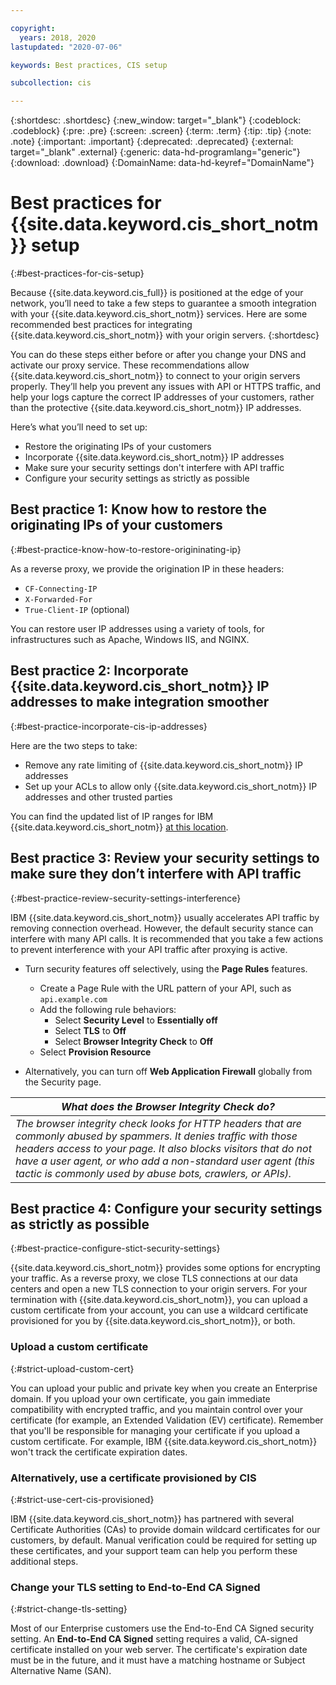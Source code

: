 ```yaml
---

copyright:
  years: 2018, 2020
lastupdated: "2020-07-06"

keywords: Best practices, CIS setup

subcollection: cis

---
```


{:shortdesc: .shortdesc}
{:new_window: target="_blank"}
{:codeblock: .codeblock}
{:pre: .pre}
{:screen: .screen}
{:term: .term}
{:tip: .tip}
{:note: .note}
{:important: .important}
{:deprecated: .deprecated}
{:external: target="_blank" .external}
{:generic: data-hd-programlang="generic"}
{:download: .download}
{:DomainName: data-hd-keyref="DomainName"}

# Best practices for {{site.data.keyword.cis_short_notm}} setup
{:#best-practices-for-cis-setup}

Because {{site.data.keyword.cis_full}} is positioned at the edge of your network, you’ll need to take a few steps to guarantee a smooth integration with your {{site.data.keyword.cis_short_notm}} services. Here are some recommended best practices for integrating {{site.data.keyword.cis_short_notm}} with your origin servers.
{:shortdesc}

You can do these steps either before or after you change your DNS and activate our proxy service. These recommendations allow {{site.data.keyword.cis_short_notm}} to connect to your origin servers properly. They’ll help you prevent any issues with API or HTTPS traffic, and help your logs capture the correct IP addresses of your customers, rather than the protective {{site.data.keyword.cis_short_notm}} IP addresses.

Here’s what you’ll need to set up:

 * Restore the originating IPs of your customers
 * Incorporate {{site.data.keyword.cis_short_notm}} IP addresses
 * Make sure your security settings don't interfere with API traffic
 * Configure your security settings as strictly as possible

## Best practice 1: Know how to restore the originating IPs of your customers
{:#best-practice-know-how-to-restore-origininating-ip}

As a reverse proxy, we provide the origination IP in these headers:

  * `CF-Connecting-IP`
  * `X-Forwarded-For`
  * `True-Client-IP` (optional)

You can restore user IP addresses using a variety of tools, for infrastructures such as Apache, Windows IIS, and NGINX.

## Best practice 2: Incorporate {{site.data.keyword.cis_short_notm}} IP addresses to make integration smoother
{:#best-practice-incorporate-cis-ip-addresses}

Here are the two steps to take:

  * Remove any rate limiting of {{site.data.keyword.cis_short_notm}} IP addresses
  * Set up your ACLs to allow only {{site.data.keyword.cis_short_notm}} IP addresses and other trusted parties

You can find the updated list of IP ranges for IBM {{site.data.keyword.cis_short_notm}} [at this location](/docs/cis?topic=cis-cis-allowlisted-ip-addresses).

## Best practice 3: Review your security settings to make sure they don’t interfere with API traffic
{:#best-practice-review-security-settings-interference}

IBM {{site.data.keyword.cis_short_notm}} usually accelerates API traffic by removing connection overhead. However, the default security stance can interfere with many API calls. It is recommended that you take a few actions to prevent interference with your API traffic after proxying is active.

 * Turn security features off selectively, using the **Page Rules** features.
   * Create a Page Rule with the URL pattern of your API, such as `api.example.com`
   * Add the following rule behaviors:
     * Select **Security Level** to **Essentially off**
     * Select **TLS** to **Off**
     * Select **Browser Integrity Check** to **Off**
   * Select **Provision Resource**

 * Alternatively, you can turn off **Web Application Firewall** globally from the Security page.

| *What does the Browser Integrity Check do?* |
|------------------------------------------------|
| *The browser integrity check looks for HTTP headers that are commonly abused by spammers. It denies traffic with those headers access to your page. It also blocks visitors that do not have a user agent, or who add a non-standard user agent (this tactic is commonly used by abuse bots, crawlers, or APIs).* |

## Best practice 4: Configure your security settings as strictly as possible
{:#best-practice-configure-stict-security-settings}

{{site.data.keyword.cis_short_notm}} provides some options for encrypting your traffic. As a reverse proxy, we close TLS connections at our data centers and open a new TLS connection to your origin servers. For your termination with {{site.data.keyword.cis_short_notm}}, you can upload a custom certificate from your account, you can use a wildcard certificate provisioned for you by {{site.data.keyword.cis_short_notm}}, or both.

### Upload a custom certificate
{:#strict-upload-custom-cert}

You can upload your public and private key when you create an Enterprise domain. If you upload your own certificate, you gain immediate compatibility with encrypted traffic, and you maintain control over your certificate (for example, an Extended Validation (EV) certificate). Remember that you'll be responsible for managing your certificate if you upload a custom certificate. For example, IBM {{site.data.keyword.cis_short_notm}} won't track the certificate expiration dates.

### Alternatively, use a certificate provisioned by CIS
{:#strict-use-cert-cis-provisioned}

IBM {{site.data.keyword.cis_short_notm}} has partnered with several Certificate Authorities (CAs) to provide domain wildcard certificates for our customers, by default. Manual verification could be required for setting up these certificates, and your support team can help you perform these additional steps.

### Change your TLS setting to End-to-End CA Signed
{:#strict-change-tls-setting}

Most of our Enterprise customers use the End-to-End CA Signed security setting. An **End-to-End CA Signed** setting requires a valid, CA-signed certificate installed on your web server. The certificate's expiration date must be in the future, and it must have a matching hostname or Subject Alternative Name (SAN).
